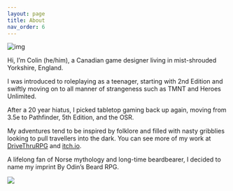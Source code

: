 ```yaml
---
layout: page
title: About
nav_order: 6
---
```


![img](https://ksr-ugc.imgix.net/assets/032/032/432/979e881f90de3bbdf78c57c776fcdca3_original.jpg?ixlib=rb-4.0.2&w=680&fit=max&v=1610794166&auto=format&frame=1&q=92&s=547ba4366312a0d5209fd7b475855d7d)

Hi, I’m Colin (he/him), a Canadian game designer living in mist-shrouded Yorkshire, England.

I was introduced to roleplaying as a teenager, starting with 2nd Edition and swiftly moving on to all manner of strangeness such as TMNT and Heroes Unlimited.

After a 20 year hiatus, I picked tabletop gaming back up again, moving from 3.5e to Pathfinder, 5th Edition, and the OSR.

My adventures tend to be inspired by folklore and filled with nasty gribblies looking to pull travellers into the dark. You can see more of my work at [DriveThruRPG](https://www.drivethrurpg.com/browse/pub/15858/By-Odin039s-Beard) and [itch.io](https://byodinsbeardrpg.itch.io/).

A lifelong fan of Norse mythology and long-time beardbearer, I decided to name my imprint By Odin’s Beard RPG.

<img src="https://runecairn.byodinsbeardrpg.com/public/by_odins_beard_transparent_no_text_200px.png">
